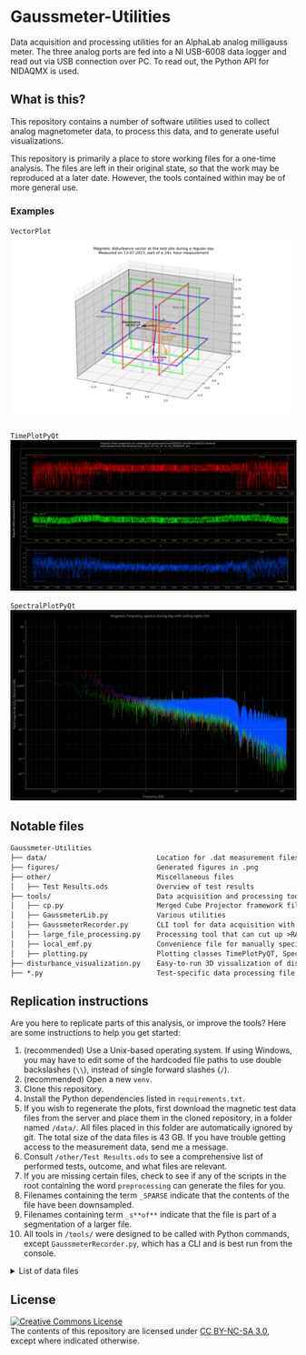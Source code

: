# Gaussmeter-Utilities
Data acquisition and processing utilities for an AlphaLab analog milligauss meter. The three analog ports are fed into a NI USB-6008 data logger and read out via USB connection over PC. To read out, the Python API for NIDAQMX is used.


## What is this?
This repository contains a number of software utilities used to collect analog magnetometer data, to process this data, and to generate useful visualizations.

This repository is primarily a place to store working files for a one-time analysis. The files are left in their original state, so that the work may be reproduced at a later date. However, the tools contained within may be of more general use.

### Examples
 `VectorPlot`
![alt text](./figures/disturbance_visualization1.png?raw=true)

 `TimePlotPyQt`
![alt text](./other/high_resolution_export.png?raw=true)

 `SpectralPlotPyQt`
![alt text](./figures/Lights%20On%20-%20Spectral%20Plot.png?raw=true)

## Notable files
```markdown
Gaussmeter-Utilities
├── data/                           Location for .dat measurement files, not on Github due to large size
├── figures/                        Generated figures in .png
├── other/                          Miscellaneous files
│   ├── Test Results.ods            Overview of test results
├── tools/                          Data acquisition and processing tools
│   ├── cp.py                       Merged Cube Projector framework file (all classes)
│   ├── GaussmeterLib.py            Various utilities
│   ├── GaussmeterRecorder.py       CLI tool for data acquisition with NI-DAQmx
│   ├── large_file_processing.py    Processing tool that can cut up >RAM datasets into smaller chunks. These chunks can be automatically synchronized to whole hours using Unix timestamps.
│   ├── local_emf.py                Convenience file for manually specifying the local Earth Magnetic Field vector
│   ├── plotting.py                 Plotting classes TimePlotPyQT, SpectralPlotPyQt, VectorPlot
├── disturbance_visualization.py    Easy-to-run 3D visualization of disturbance vector
├── *.py                            Test-specific data processing file
```

## Replication instructions
Are you here to replicate parts of this analysis, or improve the tools? Here are some instructions to help you get started:
1. (recommended) Use a Unix-based operating system. If using Windows, you may have to edit some of the hardcoded file paths to use double backslashes (`\\`), instead of single forward slashes (`/`).
2. (recommended) Open a new `venv`.
3. Clone this repository.
4. Install the Python dependencies listed in `requirements.txt`.
5. If you wish to regenerate the plots, first download the magnetic test data files from the server and place them in the cloned repository, in a folder named `/data/`. All files placed in this folder are automatically ignored by git. The total size of the data files is 43 GB. If you have trouble getting access to the measurement data, send me a message.
6. Consult `/other/Test Results.ods` to see a comprehensive list of performed tests, outcome, and what files are relevant.
7. If you are missing certain files, check to see if any of the scripts in the root containing the word `preprocessing` can generate the files for you.
8. Filenames containing the term `_SPARSE` indicate that the contents of the file have been downsampled. 
9. Filenames containing term `_s**of**` indicate that the file is part of a segmentation of a larger file.
10. All tools in `/tools/` were designed to be called with Python commands, except `GaussmeterRecorder.py`, which has a CLI and is best run from the console.

<details>
<summary>List of data files</summary>
<i>
2500HzTestLightsOff_2023-07-05_11.13.36.dat <br>
2500HzTestLightsOn_2023-07-05_11.04.28.dat <br>
CoilsClose_2023-07-04_17.31.25.dat <br>
CoilsWide_2023-07-04_16.01.53.dat <br>
FireExtinguisherAway_2023-07-06_18.03.29.dat <br>
FireExtinguisherControl_2023-07-06_18.32.02.dat <br>
LightOff_2023-07-04_10.57.37.dat <br>
LightOff_2023-07-04_11.13.19.dat <br>
LightOff_2023-07-04_11.27.14.dat <br>
LightOff_2023-07-04_11.42.11.dat <br>
LightOn_2023-07-04_10.52.22.dat <br>
LightOn_2023-07-04_11.05.10.dat <br>
LightOn_2023-07-04_11.18.38.dat <br>
LightOn_2023-07-04_11.33.19.dat <br>
NightNoRack_2023-07-04_19.04.58.dat <br>
RackElimination_2023-07-04_12.51.32.dat <br>
RackEliminationControl_2023-07-03_13.00.00.dat <br>
SpatialX0Y0_2023-07-12_14.15.31_SPARSE25.dat <br>
SpatialX0Y-50_2023-07-12_08.37.24.dat <br>
SpatialX0Y-50_2023-07-12_08.37.24_SPARSE25.dat <br>
SpatialX0Y+50_2023-07-12_12.21.00.dat <br>
SpatialX0Y+50_2023-07-12_12.21.00_SPARSE25.dat <br>
SpatialX+50Y+0_2023-07-12_06.49.34.dat <br>
SpatialX+50Y+0_2023-07-12_06.49.34_SPARSE25.dat <br>
SpatialX-50Y0_2023-07-12_10.35.41.dat <br>
SpatialX-50Y0_2023-07-12_10.35.41_SPARSE25.dat <br>
SpatialX+50Y-50_2023-07-12_07.38.19.dat <br>
SpatialX+50Y-50_2023-07-12_07.38.19_SPARSE25.dat <br>
SpatialX-50Y-50_2023-07-12_09.46.26.dat <br>
SpatialX-50Y-50_2023-07-12_09.46.26_SPARSE25.dat <br>
SpatialX-50Y+50_2023-07-12_11.29.49.dat <br>
SpatialX-50Y+50_2023-07-12_11.29.49_SPARSE25.dat <br>
SpatialX+50Y+50_2023-07-12_13.18.39.dat <br>
SpatialX+50Y+50_2023-07-12_13.18.39_SPARSE25.dat <br>
TableElimination_2023-07-14_13.12.26.dat <br>
TableElimination_2023-07-14_13.12.26_SPARSE25.dat <br>
TableEliminationControl_2023-07-14_12.19.22.dat <br>
TableEliminationControl_2023-07-14_12.19.22_SPARSE25.dat <br>
TableReturnPosition1_2023-07-12_14.15.31.dat <br>
TableReturnPosition1_2023-07-12_14.15.31_SPARSE25.dat <br>
Weekday2500Hz_LightsOff_2023-07-06_19.12.02.dat <br>
Weekday2500Hz_LightsOff_2023-07-06_19.12.02_SPARSE25.dat <br>
Weekday2500Hz_LightsOn_2023-07-05_11.46.50.dat <br>
Weekday2500Hz_LightsOn_2023-07-05_11.46.50_SPARSE25.dat <br>
Weekday4_2023-07-13_08.29.31.dat <br>
Weekday4_2023-07-13_08.29.31_s10of27.dat <br>
Weekday4_2023-07-13_08.29.31_s10of27_SPARSE25.dat <br>
Weekday4_2023-07-13_08.29.31_s11of27.dat <br>
Weekday4_2023-07-13_08.29.31_s11of27_SPARSE25.dat <br>
Weekday4_2023-07-13_08.29.31_s12of27.dat <br>
Weekday4_2023-07-13_08.29.31_s12of27_SPARSE25.dat <br>
Weekday4_2023-07-13_08.29.31_s13of27.dat <br>
Weekday4_2023-07-13_08.29.31_s13of27_SPARSE25.dat <br>
Weekday4_2023-07-13_08.29.31_s14of27.dat <br>
Weekday4_2023-07-13_08.29.31_s14of27_SPARSE25.dat <br>
Weekday4_2023-07-13_08.29.31_s15of27.dat <br>
Weekday4_2023-07-13_08.29.31_s15of27_SPARSE25.dat <br>
Weekday4_2023-07-13_08.29.31_s16of27.dat <br>
Weekday4_2023-07-13_08.29.31_s16of27_SPARSE25.dat <br>
Weekday4_2023-07-13_08.29.31_s17of27.dat <br>
Weekday4_2023-07-13_08.29.31_s17of27_SPARSE25.dat <br>
Weekday4_2023-07-13_08.29.31_s18of27.dat <br>
Weekday4_2023-07-13_08.29.31_s18of27_SPARSE25.dat <br>
Weekday4_2023-07-13_08.29.31_s19of27.dat <br>
Weekday4_2023-07-13_08.29.31_s19of27_SPARSE25.dat <br>
Weekday4_2023-07-13_08.29.31_s1of27.dat <br>
Weekday4_2023-07-13_08.29.31_s1of27_SPARSE25.dat <br>
Weekday4_2023-07-13_08.29.31_s20of27.dat <br>
Weekday4_2023-07-13_08.29.31_s20of27_SPARSE25.dat <br>
Weekday4_2023-07-13_08.29.31_s21of27.dat <br>
Weekday4_2023-07-13_08.29.31_s21of27_SPARSE25.dat <br>
Weekday4_2023-07-13_08.29.31_s22of27.dat <br>
Weekday4_2023-07-13_08.29.31_s22of27_SPARSE25.dat <br>
Weekday4_2023-07-13_08.29.31_s23of27.dat <br>
Weekday4_2023-07-13_08.29.31_s23of27_SPARSE25.dat <br>
Weekday4_2023-07-13_08.29.31_s24of27.dat <br>
Weekday4_2023-07-13_08.29.31_s24of27_SPARSE25.dat <br>
Weekday4_2023-07-13_08.29.31_s25of27.dat <br>
Weekday4_2023-07-13_08.29.31_s25of27_SPARSE25.dat <br>
Weekday4_2023-07-13_08.29.31_s26of27.dat <br>
Weekday4_2023-07-13_08.29.31_s26of27_SPARSE25.dat <br>
Weekday4_2023-07-13_08.29.31_s27of27.dat <br>
Weekday4_2023-07-13_08.29.31_s27of27_SPARSE25.dat <br>
Weekday4_2023-07-13_08.29.31_s2of27.dat <br>
Weekday4_2023-07-13_08.29.31_s2of27_SPARSE25.dat <br>
Weekday4_2023-07-13_08.29.31_s3of27.dat <br>
Weekday4_2023-07-13_08.29.31_s3of27_SPARSE25.dat <br>
Weekday4_2023-07-13_08.29.31_s4of27.dat <br>
Weekday4_2023-07-13_08.29.31_s4of27_SPARSE25.dat <br>
Weekday4_2023-07-13_08.29.31_s5of27.dat <br>
Weekday4_2023-07-13_08.29.31_s5of27_SPARSE25.dat <br>
Weekday4_2023-07-13_08.29.31_s6of27.dat <br>
Weekday4_2023-07-13_08.29.31_s6of27_SPARSE25.dat <br>
Weekday4_2023-07-13_08.29.31_s7of27.dat <br>
Weekday4_2023-07-13_08.29.31_s7of27_SPARSE25.dat <br>
Weekday4_2023-07-13_08.29.31_s8of27.dat <br>
Weekday4_2023-07-13_08.29.31_s8of27_SPARSE25.dat <br>
Weekday4_2023-07-13_08.29.31_s9of27.dat <br>
Weekday4_2023-07-13_08.29.31_s9of27_SPARSE25.dat <br>
Weekday4_2023-07-13_08.29.31_sample_day.dat <br>
Weekday4_2023-07-13_08.29.31_sample_night.dat <br>
Weekday4_2023-07-13_08.29.31_SPARSE25.dat <br>
WeekdayTest_2023-07-03_10.41.03.dat <br>
WeekdayTest_2023-07-03_10.41.03_SPARSE50.dat <br>
WeekendTest_2023-06-30_15.07.51.dat <br>
WeekendTest_2023-06-30_15.07.51_SPARSE50.dat
</i>
</details>


## License
<a rel="license" href="https://creativecommons.org/licenses/by-nc-sa/3.0/"><img alt="Creative Commons License" style="border-width:0" src="https://licensebuttons.net/l/by-nc-sa/4.0/88x31.png" /></a><br />
The contents of this repository are licensed under [CC BY-NC-SA 3.0](https://creativecommons.org/licenses/by-nc-sa/3.0/), except where indicated otherwise.
